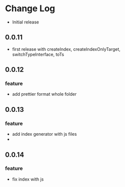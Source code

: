 # Change Log

- Initial release

## 0.0.11
- first release with createIndex, createIndexOnlyTarget, switchTypeInterface, toTs
  
## 0.0.12

### feature
- add prettier format whole folder

## 0.0.13

### feature
- add index generator with js files
- 
## 0.0.14

### feature
- fix index with js